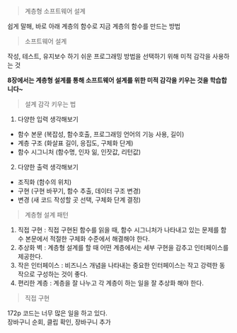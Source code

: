 > 계층형 소프트웨어 설계

쉽게 말해, 바로 아래 계층의 함수로 지금 계층의 함수를 만드는 방법

> 소프트웨어 설계

작성, 테스트, 유지보수 하기 쉬운 프로그래밍 방법을 선택하기 위해 미적 감각을 사용하는 것
    
   
**8장에서는 계층형 설계를 통해 소프트웨어 설계를 위한 미적 감각을 키우는 것을 학습합니다~**


> 설계 감각 키우는 법

1. 다양한 입력 생각해보기

- 함수 본문 (복잡성, 함수호출, 프로그래밍 언어의 기능 사용, 길이)
- 계층 구조 (화살표 길이, 응집도, 구체화 단계)
- 함수 시그니처 (함수명, 인자 읾, 인잣값, 리턴값)

2. 다양한 출력 생각해보기

- 조직화 (함수의 위치)
- 구현 (구현 바꾸기, 함수 추출, 데이터 구조 변경)
- 변경 (새 코드 작성할 곳 선택, 구체화 단계 결정)

> 계층형 설계 패턴

1. 직접 구현 : 직접 구현된 함수를 읽을 때, 함수 시그니처가 나타내고 있는 문제를 함수 본문에서 적절한 구체화 수준에서 해결해야 한다.
2. 추상화 벽 : 계층형 설계를 할 때 어떤 계층에서는 세부 구현을 감추고 인터페이스를 제공한다.
3. 작은 인터페이스 : 비즈니스 개념을 나타내는 중요한 인터페이스는 작고 강력한 동작으로 구성하는 것이 좋다.
4. 편리한 계층 : 계층을 잘 나누고 각 계층이 하는 일을 잘 추상화 해야 한다.

> 직접 구현

172p 코드는 너무 많은 일을 하고 있다.   
장바구니 순회, 클립 확인, 장바구니 추가
